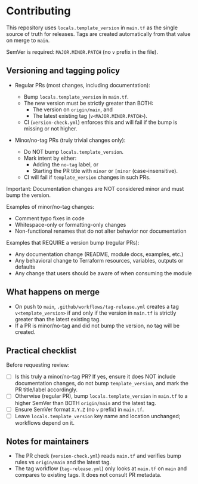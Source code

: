 # Contributing

This repository uses `locals.template_version` in `main.tf` as the single source of truth for releases. Tags are created automatically from that value on merge to `main`.

SemVer is required: `MAJOR.MINOR.PATCH` (no `v` prefix in the file).

## Versioning and tagging policy

- Regular PRs (most changes, including documentation):
  - Bump `locals.template_version` in `main.tf`.
  - The new version must be strictly greater than BOTH:
    - The version on `origin/main`, and
    - The latest existing tag (`v<MAJOR.MINOR.PATCH>`).
  - CI (`version-check.yml`) enforces this and will fail if the bump is missing or not higher.

- Minor/no-tag PRs (truly trivial changes only):
  - Do NOT bump `locals.template_version`.
  - Mark intent by either:
    - Adding the `no-tag` label, or
    - Starting the PR title with `minor` or `[minor` (case-insensitive).
  - CI will fail if `template_version` changes in such PRs.

Important: Documentation changes are NOT considered minor and must bump the version.

Examples of minor/no-tag changes:
- Comment typo fixes in code
- Whitespace-only or formatting-only changes
- Non-functional renames that do not alter behavior nor documentation

Examples that REQUIRE a version bump (regular PRs):
- Any documentation change (README, module docs, examples, etc.)
- Any behavioral change to Terraform resources, variables, outputs or defaults
- Any change that users should be aware of when consuming the module

## What happens on merge

- On push to `main`, `.github/workflows/tag-release.yml` creates a tag `v<template_version>` if and only if the version in `main.tf` is strictly greater than the latest existing tag.
- If a PR is minor/no-tag and did not bump the version, no tag will be created.

## Practical checklist

Before requesting review:
- [ ] Is this truly a minor/no-tag PR? If yes, ensure it does NOT include documentation changes, do not bump `template_version`, and mark the PR title/label accordingly.
- [ ] Otherwise (regular PR), bump `locals.template_version` in `main.tf` to a higher SemVer than BOTH `origin/main` and the latest tag.
- [ ] Ensure SemVer format `X.Y.Z` (no `v` prefix) in `main.tf`.
- [ ] Leave `locals.template_version` key name and location unchanged; workflows depend on it.

## Notes for maintainers

- The PR check (`version-check.yml`) reads `main.tf` and verifies bump rules vs `origin/main` and the latest tag.
- The tag workflow (`tag-release.yml`) only looks at `main.tf` on `main` and compares to existing tags. It does not consult PR metadata.
